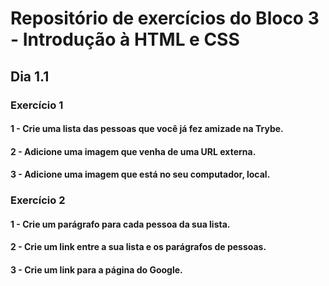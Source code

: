 # Repositório de exercícios do Bloco 3 - Introdução à HTML e CSS 

## Dia 1.1 

### Exercício 1

#### 1 - Crie uma lista das pessoas que você já fez amizade na Trybe.
#### 2 - Adicione uma imagem que venha de uma URL externa.
#### 3 - Adicione uma imagem que está no seu computador, local.

### Exercício 2

#### 1 - Crie um parágrafo para cada pessoa da sua lista.
#### 2 - Crie um link entre a sua lista e os parágrafos de pessoas.
#### 3 - Crie um link para a página do Google.


